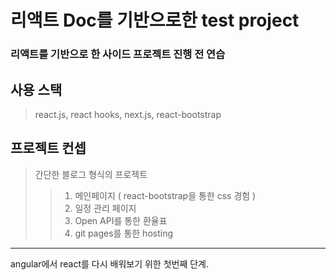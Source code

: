 리액트 Doc를 기반으로한 test project
=============

### 리액트를 기반으로 한 사이드 프로젝트 진행 전 연습

## 사용 스택
> react.js, react hooks, next.js, react-bootstrap
 
## 프로젝트 컨셉
> 간단한 블로그 형식의 프로젝트
> > 1. 메인페이지 ( react-bootstrap을 통한 css 경험 )
> > 2. 일정 관리 페이지
> > 3. Open API를 통한 환율표
> > 4. git pages를 통한 hosting
 
--------
angular에서 react를 다시 배워보기 위한 첫번째 단계.

